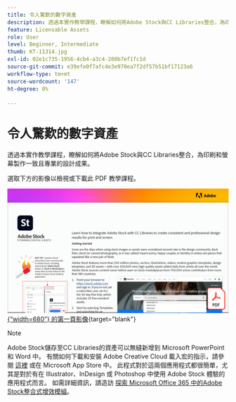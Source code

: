 ```yaml
---
title: 令人驚歎的數字資產
description: 透過本實作教學課程，瞭解如何將Adobe Stock與CC Libraries整合，為印刷和螢幕製作一致且專業的設計成果。
feature: Licensable Assets
role: User
level: Beginner, Intermediate
thumb: KT-11314.jpg
exl-id: 02e1c735-1956-4cb4-a3c4-200b7ef1fc1d
source-git-commit: e39efe0f7afc4e3e970ea7f2df57b51bf17123a6
workflow-type: tm+mt
source-wordcount: '147'
ht-degree: 0%

---
```


# 令人驚歎的數字資產

透過本實作教學課程，瞭解如何將Adobe Stock與CC Libraries整合，為印刷和螢幕製作一致且專業的設計成果。

選取下方的影像以檢視或下載此 PDF 教學課程。

[![教學課程](assets/Stunningdigitalassets.png){“width=680”} 的第一頁影像](assets/Stunning-Digital-Assets.pdf){target="blank"}

>[!NOTE]
>
>Adobe Stock儲存至CC Libraries的資產可以無縫新增到 Microsoft PowerPoint 和 Word 中。 有關如何下載和安裝 Adobe Creative Cloud 載入宏的指示，請參閱 [這裡](https://helpx.adobe.com/tw/creative-cloud/help/libraries-addin-microsoft-office.html) 或在 Microsoft App Store 中。 此程式對於這兩個應用程式都很簡單，尤其是對於有在 Illustrator、InDesign 或 Photoshop 中使用 Adobe Stock 體驗的應用程式而言。 如需詳細資訊，請造訪 [探索 Microsoft Office 365 中的Adobe Stock整合式增效模組](https://helpx.adobe.com/tw/stock/help/microsoft-office-plug-ins.html)。
